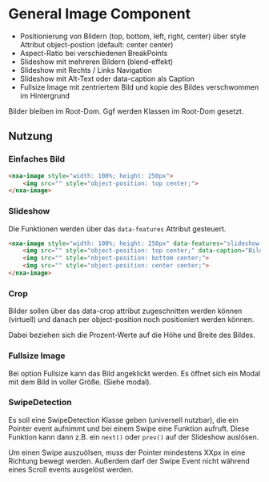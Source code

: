 # General Image Component

- Positionierung von Bildern (top, bottom, left, right, center) über style Attribut object-postion (default: center center)
- Aspect-Ratio bei verschiedenen BreakPoints
- Slideshow mit mehreren Bildern (blend-effekt)
- Slideshow mit Rechts / Links Navigation
- Slideshow mit Alt-Text oder data-caption als Caption
- Fullsize Image mit zentriertem Bild und kopie des Bildes verschwommen im Hintergrund


Bilder bleiben im Root-Dom. Ggf werden Klassen im Root-Dom gesetzt.

## Nutzung

### Einfaches Bild

```html
<nxa-image style="width: 100%; height: 250px">
    <img src="" style="object-position: top center;">
</nxa-image>
```


### Slideshow

Die Funktionen werden über das `data-features` Attribut gesteuert.

```html
<nxa-image style="width: 100%; height: 250px" data-features="slideshow blend fullsize">
    <img src="" style="object-position: top center;" data-caption="Bild 1" data-crop="top: 10%; bottom: 20%">
    <img src="" style="object-position: bottom center;">
    <img src="" style="object-position: center center;">
</nxa-image>
```

### Crop

Bilder sollen über das data-crop attribut zugeschnitten werden können (virtuell) und danach per object-position noch positioniert werden können.

Dabei beziehen sich die Prozent-Werte auf die Höhe und Breite des Bildes.


### Fullsize Image

Bei option Fullsize kann das Bild angeklickt werden. Es öffnet sich ein Modal mit dem Bild in voller Größe.
(Siehe modal).


### SwipeDetection

Es soll eine SwipeDetection Klasse geben (universell nutzbar), die ein Pointer event aufnimmt und bei einem Swipe
eine Funktion aufruft. Diese Funktion kann dann z.B. ein `next()` oder `prev()` auf der Slideshow auslösen.

Um einen Swipe auszuölsen, muss der Pointer mindestens XXpx in eine Richtung bewegt werden. Außerdem darf der Swipe Event 
nicht während eines Scroll events ausgelöst werden.
